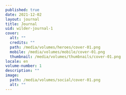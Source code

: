 ```yaml
---
published: true
date: 2021-12-02
layout: journal
title: Journal
uid: wilder-journal-1
cover:
  alt: ""
  credits: ""
  path: /media/volumes/heroes/cover-01.png
  mobile: /media/volumes/mobile/cover-01.png
  thumbnail: /media/volumes/thumbnails/cover-01.png
locale: en
volume-number: 1
description: ""
image:
  path: /media/volumes/social/cover-01.png
  alt: ""
---
```

